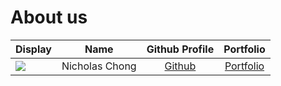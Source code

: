 # About us

Display |     Name     |              Github Profile              | Portfolio 
--------|:------------:|:----------------------------------------:|:---------:
![](https://via.placeholder.com/100.png?text=Photo) | Nicholas Chong | [Github](https://github.com/nicholascxh) | [Portfolio](docs/team/johndoe.md)
